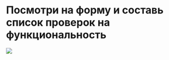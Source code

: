 # Посмотри на форму и составь список проверок на функциональность

<img src="https://i.imgur.com/BFo8R4k.png">

